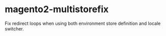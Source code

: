 # magento2-multistorefix
Fix redirect loops when using both environment store definition and locale switcher.

